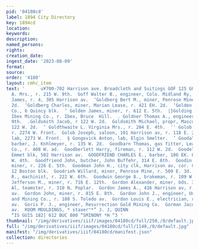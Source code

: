 ```yaml
---
pid: '04180cd'
label: 1894 City Directory
key: 1894cd
location: 
keywords: 
description: 
named_persons: 
rights: 
creation_date: 
ingest_date: '2023-08-09'
format: 
source: 
order: '4180'
layout: cmhc_item
text: '      u¥700-702 Harrison ave. Broadcloth and Suitings GOF 125 GOR _  Moff Sarah
  A. Mrs., r. 215 W. 9th.  Goff Walter B., engineer, Colo. Midland Ry, r. 224 W. 6th.  ‘Goin
  James, r. 4, 305 Harrison av.  ‘Goldberg Bert M., miner, Penrose Mine, r. 412 E.
  2d.  ‘Goldberg Charles, miner, Marian Lease, r. 421 EH. 2d.  ‘Golden Eagle Mining
  Co., 6 Quincy blk.  ’ Golden James, miner, r. 612 E. 5th.  |}Golding James, miner,
  Ibex Mining Co., r. Ibex, Bruce  Hill.  . Goldner Thomas A., engineer, r. 500 E.
  9th.  .Goldsmith Jacob, r 122 W. 2d.  Goldsmith Michael, propr, Mascot Theater,
  122 W. 2d.  ‘ Goldthwaite L. Virginia Mrs., r. 204 E. 4th.  '' Golob John, lab,
  r. 2274 W. Front.  Golob Joseph, saloon, 101 Harrison av, r. 118 E. 2d.  Golob Martin,
  lab, 2273 W. Front.  § Gongovick Anton, lab, Elgin Smelter.  ’ Goodall Andrew, col’d,
  barber, J. Knhlmeyer, r. 135 W. 2d.  Goodbarn Thomas, gas fitter, Leadville Gas
  Co., r. 408 W. ad.  Goodberlett Harry, fireman, r. 112 W. 2d.  Goodell Roswell E.,
  Emmet blk, 502 Harrison av.  GOODFRIEND CHARLES E., barber, 106 EK. 6th, r. 422
  W. 4th.  Goodfriend John, butcher, John Buffehr, 314 E. 6th.  Goodin Hardin E.,
  miner, r. 226 E. 5th.  Goodman John H., city clk, Harrison av, cor. Chestnut, r.
  12 Boston blk.  Goodrieh Willard, miner, Penrose Mine, r. 509 E. 3d.  Goodsir Stephen
  R., machinist, r. 222 W. 6th.  Goodwin George 8., brakeman, r. 109 W. 12th.  Goolsbay
  Jefferson M., miner, r. 716 E. 12th.  Gordon Alexander, miner, bds. 308 E. 3d.  Gordon
  Al, teamster, r. 310 N. Poplar.  Gordon James A., 416 Harrison av, r. 15, 319 Harrison
  av.  Gordon John, miner, r. 815 E. 8th.  Gordon John J., engineer, Union Leasing
  and Mining Co., r. 188 S. Toledo av.  Gordon Louis E., electrician, r. 8, 319 Harrison
  av.  Goris P. J., engineer, Resurrection Gold Mining Co.  Gorman Jacob, r. 405 Harrison
  av.  ROOM MOULDINGS, * staxer"*” J. J, QUINN                                 TUVMNIL
  “IS GUIS 182] 612 BUC 800 “SMINONY *H “3 '
thumbnail: "/img/derivatives/iiif/images/04180cd/full/250,/0/default.jpg"
full: "/img/derivatives/iiif/images/04180cd/full/1140,/0/default.jpg"
manifest: "/img/derivatives/iiif/04180cd/manifest.json"
collection: directories
---
```

